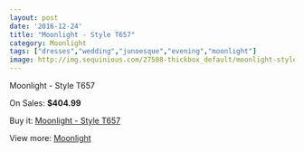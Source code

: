 ```yaml
---
layout: post
date: '2016-12-24'
title: "Moonlight - Style T657"
category: Moonlight
tags: ["dresses","wedding","junoesque","evening","moonlight"]
image: http://img.sequinious.com/27508-thickbox_default/moonlight-style-t657.jpg
---
```

Moonlight - Style T657

On Sales: **$404.99**
<a href="https://www.sequinious.com/moonlight/1850-moonlight-style-t657.html"><amp-img layout="responsive" width="600" height="600" src="//img.sequinious.com/27508-thickbox_default/moonlight-style-t657.jpg" alt="Moonlight - Style T657 0" /></a>
<a href="https://www.sequinious.com/moonlight/1850-moonlight-style-t657.html"><amp-img layout="responsive" width="600" height="600" src="//img.sequinious.com/27509-thickbox_default/moonlight-style-t657.jpg" alt="Moonlight - Style T657 1" /></a>

Buy it: [Moonlight - Style T657](https://www.sequinious.com/moonlight/1850-moonlight-style-t657.html "Moonlight - Style T657")

View more: [Moonlight](https://www.sequinious.com/27-moonlight "Moonlight")